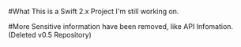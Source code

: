 #What
This is a Swift 2.x Project I'm still working on.

#More
Sensitive information have been removed, like API Infomation.(Deleted v0.5 Repository)
